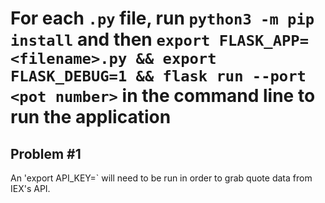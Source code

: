# For each `.py` file, run `python3 -m pip install` and then `export FLASK_APP=<filename>.py && export FLASK_DEBUG=1 && flask run --port <pot number>` in the command line to run the application

## Problem #1

An 'export API_KEY=<IEX key>` will need to be run in order to grab quote data from IEX's API.
